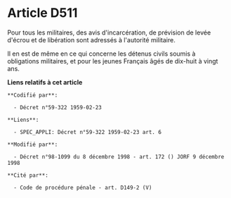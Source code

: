 # Article D511

Pour tous les militaires, des avis d'incarcération, de prévision de levée d'écrou et de libération sont adressés à l'autorité
militaire.

Il en est de même en ce qui concerne les détenus civils soumis à obligations militaires, et pour les jeunes Français âgés de
dix-huit à vingt ans.

**Liens relatifs à cet article**

	**Codifié par**:

	  - Décret n°59-322 1959-02-23

	**Liens**:

	  - SPEC_APPLI: Décret n°59-322 1959-02-23 art. 6

	**Modifié par**:

	  - Décret n°98-1099 du 8 décembre 1998 - art. 172 () JORF 9 décembre 1998

	**Cité par**:

	  - Code de procédure pénale - art. D149-2 (V)
